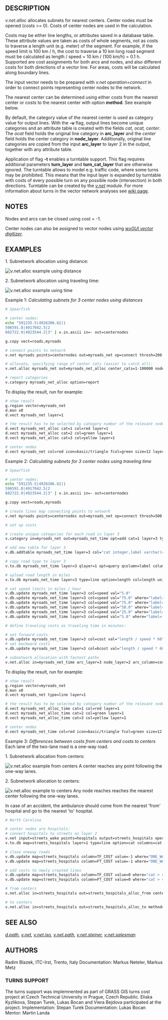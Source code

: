 ## DESCRIPTION

*v.net.alloc* allocates subnets for nearest centers. Center nodes must
be opened (costs \>= 0). Costs of center nodes are used in the
calculation.

Costs may be either line lengths, or attributes saved in a database
table. These attribute values are taken as costs of whole segments, not
as costs to traverse a length unit (e.g. meter) of the segment. For
example, if the speed limit is 100 km / h, the cost to traverse a 10 km
long road segment must be calculated as
length / speed = 10 km / (100 km/h) = 0.1 h.
Supported are cost assignments for both arcs and nodes, and also
different costs for both directions of a vector line. For areas, costs
will be calculated along boundary lines.

The input vector needs to be prepared with *v.net operation=connect* in
order to connect points representing center nodes to the network.

The nearest center can be determined using either costs from the nearest
center or costs to the nearest center with option **method**. See
example below.

By default, the category value of the nearest center is used as category
value for output lines. With the **-u** flag, output lines become unique
categories and an attribute table is created with the fields *cat, ocat,
center*. The *ocat* field holds the original line category in
**arc_layer** and the *center* field holds the center category in
**node_layer**. Additionally, original line categories are copied from
the input **arc_layer** to layer 2 in the output, together with any
attribute table.

Application of flag **-t** enables a turntable support. This flag
requires additional parameters **turn_layer** and **turn_cat_layer**
that are otherwise ignored. The turntable allows to model e.g. traffic
code, where some turns may be prohibited. This means that the input
layer is expanded by turntable with costs of every possible turn on any
possible node (intersection) in both directions. Turntable can be
created by the *[v.net](v.net.md)* module. For more information about
turns in the vector network analyses see [wiki
page](https://grasswiki.osgeo.org/wiki/Turns_in_the_vector_network_analysis).

## NOTES

Nodes and arcs can be closed using cost = -1.

Center nodes can also be assigned to vector nodes using *[wxGUI vector
digitizer](wxGUI.vdigit.md)*.

## EXAMPLES

1\. Subnetwork allocation using distance:

<img src="v_net_alloc.png" data-border="1"
alt="v.net.alloc example using distance" />

2\. Subnetwork allocation using traveling time:

<img src="v_net_alloc_time.png" data-border="1"
alt="v.net.alloc example using time" />

Example 1: *Calculating subnets for 3 center nodes using distances*

```bash
# Spearfish

# center nodes:
echo "591235.5|4926306.62|1
596591.8|4917042.5|2
602722.9|4923544.2|3" | v.in.ascii in=- out=centernodes

g.copy vect=roads,myroads

# connect points to network
v.net myroads points=centernodes out=myroads_net op=connect thresh=200

# allocate, specifying range of center cats (easier to catch all):
v.net.alloc myroads_net out=myroads_net_alloc center_cats=1-100000 node_layer=2

# report categories
v.category myroads_net_alloc option=report
```

To display the result, run for example:

```bash
# show result
g.region vector=myroads_net
d.mon x0
d.vect myroads_net layer=1

# the result has to be selected by category number of the relevant node:
d.vect myroads_net_alloc cat=1 col=red layer=1
d.vect myroads_net_alloc cat=2 col=green layer=1
d.vect myroads_net_alloc cat=3 col=yellow layer=1

# center nodes
d.vect myroads_net col=red icon=basic/triangle fcol=green size=12 layer=2
```

Example 2: *Calculating subnets for 3 center nodes using traveling
time*

```bash
# Spearfish

# center nodes:
echo "591235.5|4926306.62|1
596591.8|4917042.5|2
602722.9|4923544.2|3" | v.in.ascii in=- out=centernodes

g.copy vect=roads,myroads

# create lines map connecting points to network
v.net myroads points=centernodes out=myroads_net op=connect thresh=500 arc_layer=1 node_layer=2

# set up costs

# create unique categories for each road in layer 3
v.category in=myroads_net out=myroads_net_time opt=add cat=1 layer=3 type=line

# add new table for layer 3
v.db.addtable myroads_net_time layer=3 col="cat integer,label varchar(43),length double precision,speed double precision,cost double precision,bcost double precision"

# copy road type to layer 3
v.to.db myroads_net_time layer=3 qlayer=1 opt=query qcolumn=label columns=label

# upload road length in miles
v.to.db myroads_net_time layer=3 type=line option=length col=length unit=miles

# set speed limits in miles / hour
v.db.update myroads_net_time layer=3 col=speed val="5.0"
v.db.update myroads_net_time layer=3 col=speed val="75.0" where="label='interstate'"
v.db.update myroads_net_time layer=3 col=speed val="75.0" where="label='primary highway, hard surface'"
v.db.update myroads_net_time layer=3 col=speed val="50.0" where="label='secondary highway, hard surface'"
v.db.update myroads_net_time layer=3 col=speed val="25.0" where="label='light-duty road, improved surface'"
v.db.update myroads_net_time layer=3 col=speed val="5.0" where="label='unimproved road'"

# define traveling costs as traveling time in minutes:

# set forward costs
v.db.update myroads_net_time layer=3 col=cost val="length / speed * 60"
# set backward costs
v.db.update myroads_net_time layer=3 col=bcost val="length / speed * 60"

# subnetwork allocation with fastest paths
v.net.alloc in=myroads_net_time arc_layer=3 node_layer=2 arc_column=cost arc_backward_column=bcost out=myroads_net_alloc_time center_cats=1-3
```

To display the result, run for example:

```bash
# show result
g.region vector=myroads_net
d.mon x0
d.vect myroads_net type=line layer=1

# the result has to be selected by category number of the relevant node:
d.vect myroads_net_alloc_time cat=1 col=red layer=1
d.vect myroads_net_alloc_time cat=2 col=green layer=1
d.vect myroads_net_alloc_time cat=3 col=yellow layer=1

# center nodes
d.vect myroads_net_time col=red icon=basic/triangle fcol=green size=12 type=point layer=2
```

Example 3: *Differences between costs from centers and costs to
centers*
Each lane of the two-lane road is a one-way road.

1\. Subnetwork allocation from centers:

<img src="v_net_alloc_from_centers.png" data-border="1"
alt="v.net.alloc example from centers" />
A center reaches any point following the one-way lanes.

2\. Subnetwork allocation to centers:

<img src="v_net_alloc_to_centers.png" data-border="1"
alt="v.net.alloc example to centers" />
Any node reaches reaches the nearest center following the one-way lanes.

In case of an accident, the ambulance should come from the nearest
'from' hospital and go to the nearest 'to' hospital.

```bash
# North Carolina

# center nodes are hospitals:
# connect hospitals to streets as layer 2
v.net input=streets_wake points=hospitals output=streets_hospitals operation=connect thresh=400 arc_layer=1 node_layer=2
v.to.db map=streets_hospitals layer=1 type=line option=cat columns=cat

# close oneway roads
v.db.update map=streets_hospitals column=TF_COST value=-1 where="ONE_WAY = 'FT'"
v.db.update map=streets_hospitals column=FT_COST value=-1 where="ONE_WAY = 'TF'"

# add costs to newly created lines
v.db.update map=streets_hospitals column=TF_COST value=0 where="cat > 49746"
v.db.update map=streets_hospitals column=FT_COST value=0 where="cat > 49746"

# from centers
v.net.alloc in=streets_hospitals out=streets_hospitals_alloc_from center_cats=1-10000 arc_column=FT_COST arc_backward_column=TF_COST

# to centers
v.net.alloc in=streets_hospitals out=streets_hospitals_alloc_to method=to center_cats=1-10000 arc_column=FT_COST arc_backward_column=TF_COST
```

## SEE ALSO

*[d.path](d.path.md), [v.net](v.net.md), [v.net.iso](v.net.iso.md),
[v.net.path](v.net.path.md), [v.net.steiner](v.net.steiner.md),
[v.net.salesman](v.net.salesman.md)*

## AUTHORS

Radim Blazek, ITC-Irst, Trento, Italy
Documentation: Markus Neteler, Markus Metz

### TURNS SUPPORT

The turns support was implemnented as part of GRASS GIS turns cost
project at Czech Technical University in Prague, Czech Republic. Eliska
Kyzlikova, Stepan Turek, Lukas Bocan and Viera Bejdova participated at
the project. Implementation: Stepan Turek Documentation: Lukas Bocan
Mentor: Martin Landa
